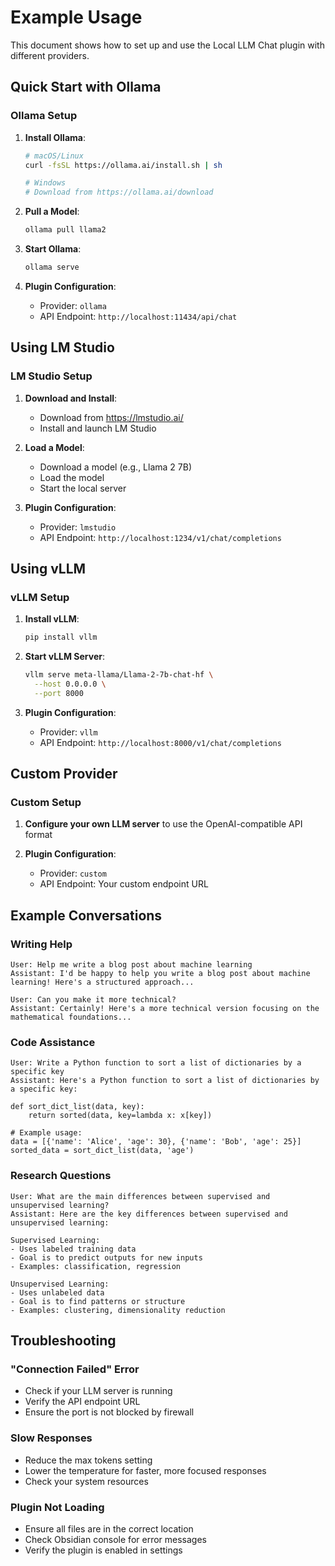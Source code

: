 # Example Usage

This document shows how to set up and use the Local LLM Chat plugin with different providers.

## Quick Start with Ollama

### Ollama Setup

1. **Install Ollama**:
   ```bash
   # macOS/Linux
   curl -fsSL https://ollama.ai/install.sh | sh
   
   # Windows
   # Download from https://ollama.ai/download
   ```

2. **Pull a Model**:
   ```bash
   ollama pull llama2
   ```

3. **Start Ollama**:
   ```bash
   ollama serve
   ```

4. **Plugin Configuration**:
   - Provider: `ollama`
   - API Endpoint: `http://localhost:11434/api/chat`

## Using LM Studio

### LM Studio Setup

1. **Download and Install**:
   - Download from https://lmstudio.ai/
   - Install and launch LM Studio

2. **Load a Model**:
   - Download a model (e.g., Llama 2 7B)
   - Load the model
   - Start the local server

3. **Plugin Configuration**:
   - Provider: `lmstudio`
   - API Endpoint: `http://localhost:1234/v1/chat/completions`

## Using vLLM

### vLLM Setup

1. **Install vLLM**:
   ```bash
   pip install vllm
   ```

2. **Start vLLM Server**:
   ```bash
   vllm serve meta-llama/Llama-2-7b-chat-hf \
     --host 0.0.0.0 \
     --port 8000
   ```

3. **Plugin Configuration**:
   - Provider: `vllm`
   - API Endpoint: `http://localhost:8000/v1/chat/completions`

## Custom Provider

### Custom Setup

1. **Configure your own LLM server** to use the OpenAI-compatible API format

2. **Plugin Configuration**:
   - Provider: `custom`
   - API Endpoint: Your custom endpoint URL

## Example Conversations

### Writing Help
```
User: Help me write a blog post about machine learning
Assistant: I'd be happy to help you write a blog post about machine learning! Here's a structured approach...

User: Can you make it more technical?
Assistant: Certainly! Here's a more technical version focusing on the mathematical foundations...
```

### Code Assistance
```
User: Write a Python function to sort a list of dictionaries by a specific key
Assistant: Here's a Python function to sort a list of dictionaries by a specific key:

def sort_dict_list(data, key):
    return sorted(data, key=lambda x: x[key])

# Example usage:
data = [{'name': 'Alice', 'age': 30}, {'name': 'Bob', 'age': 25}]
sorted_data = sort_dict_list(data, 'age')
```

### Research Questions
```
User: What are the main differences between supervised and unsupervised learning?
Assistant: Here are the key differences between supervised and unsupervised learning:

Supervised Learning:
- Uses labeled training data
- Goal is to predict outputs for new inputs
- Examples: classification, regression

Unsupervised Learning:
- Uses unlabeled data
- Goal is to find patterns or structure
- Examples: clustering, dimensionality reduction
```

## Troubleshooting

### "Connection Failed" Error
- Check if your LLM server is running
- Verify the API endpoint URL
- Ensure the port is not blocked by firewall

### Slow Responses
- Reduce the max tokens setting
- Lower the temperature for faster, more focused responses
- Check your system resources

### Plugin Not Loading
- Ensure all files are in the correct location
- Check Obsidian console for error messages
- Verify the plugin is enabled in settings 